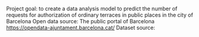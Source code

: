 Project goal: to create a data analysis model to predict the number of requests for authorization of ordinary terraces in public places in the city of Barcelona
Open data source: The public portal of Barcelona https://opendata-ajuntament.barcelona.cat/
Dataset source: 
